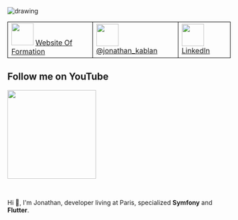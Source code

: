 <!--
**jonathankablan/jonathankablan** is a ✨ _special_ ✨ repository because its `README.md` (this file) appears on your GitHub profile.

Here are some ideas to get you started:

- 🔭 I’m currently working on ...
- 🌱 I’m currently learning ...
- 👯 I’m looking to collaborate on ...
- 🤔 I’m looking for help with ...
- 💬 Ask me about ...
- 📫 How to reach me: ...
- 😄 Pronouns: ...
- ⚡ Fun fact: ...
-->

![drawing](https://github.com/jonathankablan/jonathankablan/blob/master/affiche.png)

<table style="width:100%;">
  <tr style="border: 1px solid black;">
    <td style="border: 1px solid black;">
        <img src="https://devsprof.fr/assets/front/img/logo-devsprof-v2.png" width="50">
        <a href="https://devsprof.fr" target="_blank">Website Of Formation</a>
    </td>
    <td style="border: 1px solid black;">
        <img src="https://pitlochryfestivaltheatre.com/wp-content/uploads/2020/04/2-27646_twitter-logo-png-transparent-background-logo-twitter-png.png" width="50">
        <a href="https://twitter.com/intent/follow?screen_name=jonathan_kablan&tw_p=followbutton" target="_blank">@jonathan_kablan</a>
    </td>
    <td style="border: 1px solid black;">
        <img src="https://cdn4.iconfinder.com/data/icons/social-messaging-ui-color-shapes-2-free/128/social-linkedin-circle-512.png" width="50">
        <a href="https://www.linkedin.com/in/jonathankablan/" target="_blank">LinkedIn</a>
    </td>
  </tr>
</table>

<p align="left">
  <h2> Follow me on YouTube </h2>  
  <a href="https://www.youtube.com/channel/UC86YR5q3LHTqp7jfavzMhZQ?view_as=subscriber" target="_blank">
    <img src="https://filsdelacharite.org/wp-content/uploads/2020/04/abonnement-youtube.png" width="200">
  </a>
</p><br>

Hi 👋, I'm Jonathan, developer living at Paris, specialized **Symfony** and **Flutter**.


